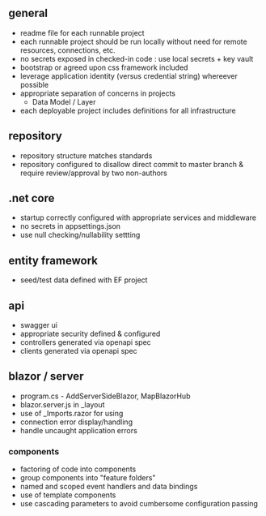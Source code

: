 ## general
- readme file for each runnable project
- each runnable project should be run locally without need for remote resources, connections, etc.
- no secrets exposed in checked-in code : use local secrets + key vault
- bootstrap or agreed upon css framework included
- leverage application identity (versus credential string) whereever possible
- appropriate separation of concerns in projects
  - Data Model / Layer
- each deployable project includes definitions for all infrastructure
## repository
- repository structure matches standards
- repository configured to disallow direct commit to master branch & require review/approval by two non-authors
## .net core 
- startup correctly configured with appropriate services and middleware
- no secrets in appsettings.json
- use null checking/nullability settting
## entity framework
  - seed/test data defined with EF project
## api 
- swagger ui 
- appropriate security defined & configured
- controllers generated via openapi spec
- clients generated via openapi spec

## blazor / server
- program.cs - AddServerSideBlazor, MapBlazorHub
- blazor.server.js in _layout
- use of _Imports.razor for using
- connection error display/handling
- handle uncaught application errors
### components
- factoring of code into components
- group components into "feature folders" 
- named and scoped event handlers and data bindings
- use of template components
- use cascading parameters to avoid cumbersome configuration passing



